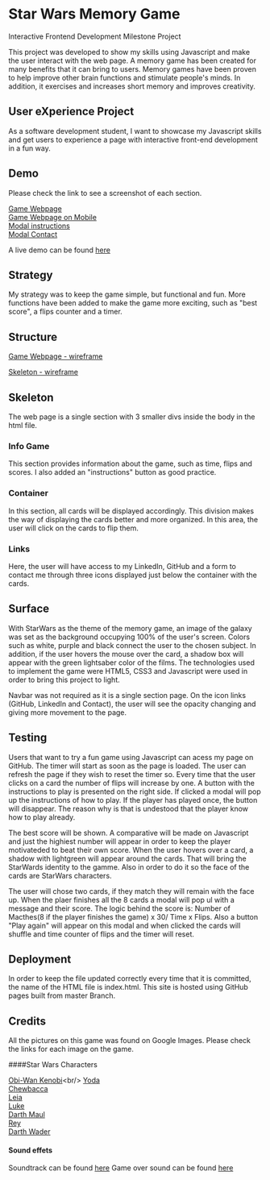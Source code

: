 # Star Wars Memory Game
Interactive Frontend Development Milestone Project 


This project was developed to show my skills using Javascript and make the user interact with the web page.
A memory game has been created for many benefits that it can bring to users.
Memory games have been proven to help improve other brain functions and stimulate people's minds. In addition, it exercises and increases short memory and improves creativity.


## User eXperience Project
As a software development student, I want to showcase my Javascript skills and get users to experience a page with interactive front-end development in a fun way.


## Demo

Please check the link to see a screenshot of each section.

[Game Webpage](https://github.com/Pauloa90/Memory-Game---Star-Wars/blob/master/assets/images/screenshot/memorygame.PNG) <br/>
[Game Webpage on Mobile](https://github.com/Pauloa90/Memory-Game---Star-Wars/blob/master/assets/images/screenshot/memorygamemobile.PNG) <br/>
[Modal instructions](https://github.com/Pauloa90/Memory-Game---Star-Wars/blob/master/assets/images/screenshot/instructions.PNG) <br/>
[Modal Contact](https://github.com/Pauloa90/Memory-Game---Star-Wars/blob/master/assets/images/screenshot/memorycontact.PNG) <br/>

A live demo can be found [here](https://pauloa90.github.io/Memory-Game---Star-Wars/)


## Strategy

My strategy was to keep the game simple, but functional and fun. More functions have been added to make the game more exciting, such as "best score", a flips counter and a timer.

## Structure

[Game Webpage - wireframe](https://github.com/Pauloa90/Memory-Game---Star-Wars/blob/master/assets/images/wireframes/wireframe1.jpeg) <br/>

[Skeleton - wireframe](https://github.com/Pauloa90/Memory-Game---Star-Wars/blob/master/assets/images/wireframes/wireframe2.jpeg) <br/>



## Skeleton
The web page is a single section with 3 smaller divs inside the body in the html file.

### Info Game
This section provides information about the game, such as time, flips and scores. I also added an "instructions" button as good practice.

### Container
In this section, all cards will be displayed accordingly. This division makes the way of displaying the cards better and more organized.
In this area, the user will click on the cards to flip them.

### Links
Here, the user will have access to my LinkedIn, GitHub and a form to contact me through three icons displayed just below the container with the cards.

## Surface
With StarWars as the theme of the memory game, an image of the galaxy was set as the background occupying 100% of the user's screen.
Colors such as white, purple and black connect the user to the chosen subject. In addition, if the user hovers the mouse over the card, a shadow box will appear with the green lightsaber color of the films.
The technologies used to implement the game were HTML5, CSS3 and Javascript were used in order to bring this project to light.

Navbar was not required as it is a single section page.
On the icon links (GitHub, LinkedIn and Contact), the user will see the opacity changing and giving more movement to the page.


## Testing
Users that want to try a fun game using Javascript can acess my page on GitHub. The timer will start as soon as the page is loaded.
The user can refresh the page if they wish to reset the timer so. Every time that the user clicks on a card the number of flips will increase by one.
A button with the instructions to play is presented on the right side. If clicked a modal will pop up the instructions of how to play.
 If the player has played once, the button will disappear.
The reason why is that is undestood that the player know how to play already.

The best score will be shown. A comparative will be made on Javascript and just the highiest number will appear in order to keep the player motivateded to beat their own score.
When the user hovers over a card, a shadow with lightgreen will appear around the cards. That will bring the StarWards identity to the gamme.
Also in order to do it so the face of the cards are StarWars characters.

The user will chose two cards, if they match they will remain with the face up.
When the plaer finishes all the 8 cards a modal will pop ul with a message and their score.
The logic behind the score is: Number of Macthes(8 if the player finishes the game) x 30/ Time x Flips.
Also a button "Play again" will appear on this modal and when clicked the cards will shuffle and time counter of flips and the timer will reset.



## Deployment
In order to keep the file updated correctly every time that it is committed, the name of the HTML file is index.html. 
This site is hosted using GitHub pages built from master Branch.


## Credits
All the pictures on this game was found on Google Images. Please check the links for each image on the game.

####Star Wars Characters 

[Obi-Wan Kenobi](https://cdn.vox-dn.com/thumbor/8Ha_WQBpQKqDum1YsQgJTCgdjQs=/0x0:786x393/1200x800/filters:focal(331x135:455x259)/cdn.vox-cdn.com/uploads/chorus_image/image/65101167/obi-wan.0.0.jpg)<br/>
[Yoda](https://media1.popsugar-assets.com/files/thumbor/LqE3qC_r02vF9FVXJmzsd7JvQT8/fit-in/2048xorig/filters:format_auto-!!-:strip_icc-!!-/2019/11/19/913/n/1922283/tmp_AQUwGI_54edbb98a270c952_MSDEMST_EC017.jpg)<br/>
[Chewbacca](https://media.wired.com/photos/5bb3fffc2b915f2dff96d696/master/pass/chewbacca-971316060.jpg)<br/>
[Leia](https://image.insider.com/59dfe5f542261621098b45a7?width=750&format=jpeg&auto=webp)<br/>
[Luke](https://media.vanityfair.com/photos/5a3315e78ae8fd2b3a999bc7/2:3/w_639,h_959,c_limit/star-wars-the-last-jedi-is-luke-dead.jpgDarth)<br/>
[Darth Maul](https://i.pinimg.com/originals/c7/4d/44/c74d44259d440052ebe9818273ee578c.jpg)<br/>
[Rey](https://i.pinimg.com/originals/c7/4d/44/c74d44259d440052ebe9818273ee578c.jpg)<br/>
[Darth Wader](https://img.cinemablend.com/filter:scale/quill/d/4/a/4/b/7/d4a4b7d7bfd9ec11ead1513f28c352a41aa74ae4.jpg?mw=600)<br/>

#### Sound effets
Soundtrack can be found [here](https://www.bensound.com/)
Game over sound can be found [here](https://freesound.org/people/Leszek_Szary/sounds/171671/)

 